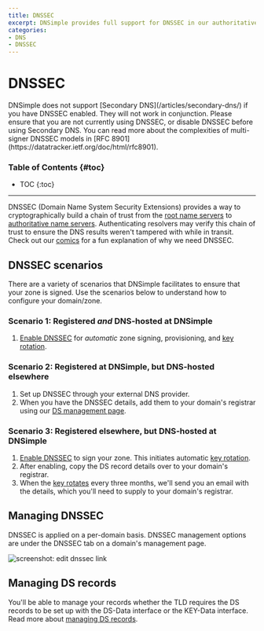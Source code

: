 ```yaml
---
title: DNSSEC
excerpt: DNSimple provides full support for DNSSEC in our authoritative name servers, including signing of zones registered outside DNSimple.
categories:
- DNS
- DNSSEC
---
```


# DNSSEC

<warning>
  DNSimple does not support [Secondary DNS](/articles/secondary-dns/) if you have DNSSEC enabled. They will not work in conjunction. Please ensure that you are not currently using DNSSEC, or disable DNSSEC before using Secondary DNS. You can read more about the complexities of multi-signer DNSSEC models in [RFC 8901](https://datatracker.ietf.org/doc/html/rfc8901).
</warning>

### Table of Contents {#toc}

* TOC
{:toc}

---

DNSSEC (Domain Name System Security Extensions) provides a way to cryptographically build a chain of trust from the [root name servers](https://en.wikipedia.org/wiki/Root_name_server) to [authoritative name servers](https://en.wikipedia.org/wiki/Name_server#Authoritative_name_server). Authenticating resolvers may verify this chain of trust to ensure the DNS results weren't tampered with while in transit. Check out our [comics](https://howdnssec.works/why-do-we-need-dnssec/) for a fun explanation of why we need DNSSEC.

## DNSSEC scenarios

There are a variety of scenarios that DNSimple facilitates to ensure that your zone is signed. Use the scenarios below to understand how to configure your domain/zone.

### Scenario 1: Registered *and* DNS-hosted at DNSimple

1. [Enable DNSSEC](/articles/enabling-dnssec/) for *automatic* zone signing, provisioning, and [key rotation](/articles/rotate-dnssec-key/).

### Scenario 2: Registered at DNSimple, but DNS-hosted elsewhere

1. Set up DNSSEC through your external DNS provider.
1. When you have the DNSSEC details, add them to your domain's registrar using our [DS management page](/articles/manage-ds-record/).

### Scenario 3: Registered elsewhere, but DNS-hosted at DNSimple

1. [Enable DNSSEC](articles/enabling-dnssec/) to sign your zone. This initiates automatic [key rotation](/articles/rotate-dnssec-key/).
1. After enabling, copy the DS record details over to your domain's registrar.
1. When the [key rotates](/articles/rotate-dnssec-key/) every three months, we'll send you an email with the details, which you'll need to supply to your domain's registrar.

## Managing DNSSEC

DNSSEC is applied on a per-domain basis. DNSSEC management options are under the DNSSEC tab on a domain's management page.

![screenshot: edit dnssec link](/files/edit-dnssec.png)

## Managing DS records

You'll be able to manage your records whether the TLD requires the DS records to be set up with the DS-Data interface or the KEY-Data interface. Read more about [managing DS records](/articles/manage-ds-record/).